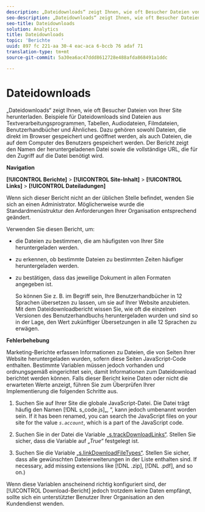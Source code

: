 ```yaml
---
description: „Dateidownloads“ zeigt Ihnen, wie oft Besucher Dateien von Ihrer Site herunterladen. Beispiele für Dateidownloads sind Dateien aus Textverarbeitungsprogrammen, Tabellen, Audiodateien, Filmdateien, Benutzerhandbücher und Ähnliches. Dazu gehören sowohl Dateien, die direkt im Browser gespeichert und geöffnet werden, als auch Dateien, die auf dem Computer des Benutzers gespeichert werden. Der Bericht zeigt den Namen der heruntergeladenen Datei sowie die vollständige URL, die für den Zugriff auf die Datei benötigt wird.
seo-description: „Dateidownloads“ zeigt Ihnen, wie oft Besucher Dateien von Ihrer Site herunterladen. Beispiele für Dateidownloads sind Dateien aus Textverarbeitungsprogrammen, Tabellen, Audiodateien, Filmdateien, Benutzerhandbücher und Ähnliches. Dazu gehören sowohl Dateien, die direkt im Browser gespeichert und geöffnet werden, als auch Dateien, die auf dem Computer des Benutzers gespeichert werden. Der Bericht zeigt den Namen der heruntergeladenen Datei sowie die vollständige URL, die für den Zugriff auf die Datei benötigt wird.
seo-title: Dateidownloads
solution: Analytics
title: Dateidownloads
topic: 'Berichte    '
uuid: 897 fc 221-aa 30-4 eac-aca 6-bccb 76 adaf 71
translation-type: tm+mt
source-git-commit: 5a30ea6ac47ddd8612728e488afda868491a1ddc

---
```



# Dateidownloads

„Dateidownloads“ zeigt Ihnen, wie oft Besucher Dateien von Ihrer Site herunterladen. Beispiele für Dateidownloads sind Dateien aus Textverarbeitungsprogrammen, Tabellen, Audiodateien, Filmdateien, Benutzerhandbücher und Ähnliches. Dazu gehören sowohl Dateien, die direkt im Browser gespeichert und geöffnet werden, als auch Dateien, die auf dem Computer des Benutzers gespeichert werden. Der Bericht zeigt den Namen der heruntergeladenen Datei sowie die vollständige URL, die für den Zugriff auf die Datei benötigt wird.

**Navigation**

**[!UICONTROL Berichte]** &gt; **[!UICONTROL Site-Inhalt]** &gt; **[!UICONTROL Links]** &gt; **[!UICONTROL Dateiladungen]**

Wenn sich dieser Bericht nicht an der üblichen Stelle befindet, wenden Sie sich an einen Administrator. Möglicherweise wurde die Standardmenüstruktur den Anforderungen Ihrer Organisation entsprechend geändert.

Verwenden Sie diesen Bericht, um:

* die Dateien zu bestimmen, die am häufigsten von Ihrer Site heruntergeladen werden.
* zu erkennen, ob bestimmte Dateien zu bestimmten Zeiten häufiger heruntergeladen werden.
* zu bestätigen, dass das jeweilige Dokument in allen Formaten angegeben ist.

   So können Sie z. B. im Begriff sein, Ihre Benutzerhandbücher in 12 Sprachen übersetzen zu lassen, um sie auf Ihrer Website anzubieten. Mit dem Dateidownloadbericht wissen Sie, wie oft die einzelnen Versionen des Benutzerhandbuchs heruntergeladen wurden und sind so in der Lage, den Wert zukünftiger Übersetzungen in alle 12 Sprachen zu erwägen.

**Fehlerbehebung**

Marketing-Berichte erfassen Informationen zu Dateien, die von Seiten Ihrer Website heruntergeladen wurden, sofern diese Seiten JavaScript-Code enthalten. Bestimmte Variablen müssen jedoch vorhanden und ordnungsgemäß eingerichtet sein, damit Informationen zum Dateidownload berichtet werden können. Falls dieser Bericht keine Daten oder nicht die erwarteten Werte anzeigt, führen Sie zum Überprüfen Ihrer Implementierung die folgenden Schritte aus.

1. Suchen Sie auf Ihrer Site die globale JavaScript-Datei. Die Datei trägt häufig den Namen [!DNL s_code.js]„, “, kann jedoch umbenannt worden sein. If it has been renamed, you can search the JavaScript files on your site for the value *`s.account`*, which is a part of the JavaScript code.

1. Suchen Sie in der Datei die Variable [„s.trackDownloadLinks“](https://marketing.adobe.com/resources/help/en_US/sc/implement/index.html?f=c_trackdownllinks). Stellen Sie sicher, dass die Variable auf *„True“* festgelegt ist.

1. Suchen Sie die Variable [„s.linkDownloadFileTypes“](https://marketing.adobe.com/resources/help/en_US/sc/implement/index.html?f=c_linkdownfiletypes). Stellen Sie sicher, dass alle gewünschten Dateierweiterungen in der Liste enthalten sind. If necessary, add missing extensions like [!DNL .zip], [!DNL .pdf], and so on.)

Wenn diese Variablen anscheinend richtig konfiguriert sind, der [!UICONTROL Download-Bericht] jedoch trotzdem keine Daten empfängt, sollte sich ein unterstützter Benutzer Ihrer Organisation an den Kundendienst wenden.
